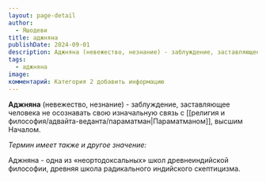 ```yaml
---
layout: page-detail
author:
  - Яшодеви
title: аджняна
publishDate: 2024-09-01
description: Аджняна (невежество, незнание) - заблуждение, заставляющее человека не осознавать свою изначальную связь с Параматманом, высшим Началом.
tags:
  - аджняна
image: 
комментарий: Категория 2 добавить информацию
---
```

**Аджняна** (невежество, незнание) - заблуждение, заставляющее человека не осознавать свою изначальную связь с [[религия и философия/адвайта-веданта/параматман|Параматманом]], высшим Началом.

*Термин имеет также и другое значение:*

Аджняна - одна из «неортодоксальных» школ древнеиндийской философии, древняя школа радикального индийского скептицизма.

